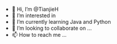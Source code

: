 - 👋 Hi, I’m @TianjieH
- 👀 I’m interested in 
- 🌱 I’m currently learning Java and Python
- 💞️ I’m looking to collaborate on ...
- 📫 How to reach me ...

<!---
TianjieH/TianjieH is a ✨ special ✨ repository because its `README.md` (this file) appears on your GitHub profile.
You can click the Preview link to take a look at your changes.
--->

